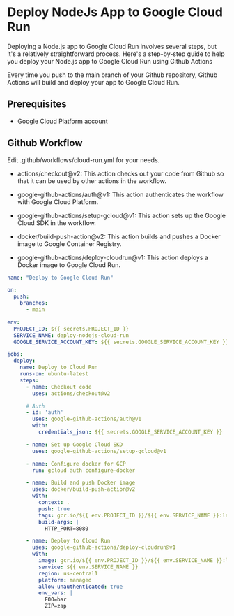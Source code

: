 # Deploy NodeJs App to Google Cloud Run

Deploying a Node.js app to Google Cloud Run involves several steps, but it's a relatively straightforward process. Here's a step-by-step guide to help you deploy your Node.js app to Google Cloud Run using Github Actions

Every time you push to the main branch of your Github repository, Github Actions will build and deploy your app to Google Cloud Run.

## Prerequisites
- Google Cloud Platform account

## Github Workflow

Edit .github/workflows/cloud-run.yml for your needs.

+ actions/checkout@v2: 
  This action checks out your code from Github so that it can be used by other actions in the workflow.
  
+ google-github-actions/auth@v1: 
  This action authenticates the workflow with Google Cloud Platform.
  
+ google-github-actions/setup-gcloud@v1: 
  This action sets up the Google Cloud SDK in the workflow.
  
+ docker/build-push-action@v2: 
  This action builds and pushes a Docker image to Google Container Registry.
  
+ google-github-actions/deploy-cloudrun@v1: 
  This action deploys a Docker image to Google Cloud Run.

```yaml
name: "Deploy to Google Cloud Run"

on:
  push:
    branches:
      - main

env:
  PROJECT_ID: ${{ secrets.PROJECT_ID }}
  SERVICE_NAME: deploy-nodejs-cloud-run
  GOOGLE_SERVICE_ACCOUNT_KEY: ${{ secrets.GOOGLE_SERVICE_ACCOUNT_KEY }}

jobs:
  deploy:
    name: Deploy to Cloud Run
    runs-on: ubuntu-latest
    steps:
      - name: Checkout code
        uses: actions/checkout@v2

      # Auth
      - id: 'auth'
        uses: google-github-actions/auth@v1
        with:
          credentials_json: ${{ secrets.GOOGLE_SERVICE_ACCOUNT_KEY }}

      - name: Set up Google Cloud SKD
        uses: google-github-actions/setup-gcloud@v1

      - name: Configure docker for GCP
        run: gcloud auth configure-docker

      - name: Build and push Docker image
        uses: docker/build-push-action@v2
        with:
          context: .
          push: true
          tags: gcr.io/${{ env.PROJECT_ID }}/${{ env.SERVICE_NAME }}:latest
          build-args: |
            HTTP_PORT=8080

      - name: Deploy to Cloud Run
        uses: google-github-actions/deploy-cloudrun@v1
        with:
          image: gcr.io/${{ env.PROJECT_ID }}/${{ env.SERVICE_NAME }}:latest
          service: ${{ env.SERVICE_NAME }}
          region: us-central1
          platform: managed
          allow-unauthenticated: true
          env_vars: |
            FOO=bar
            ZIP=zap
